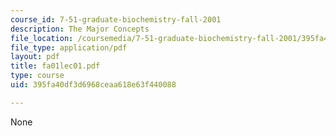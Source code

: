 ```yaml
---
course_id: 7-51-graduate-biochemistry-fall-2001
description: The Major Concepts
file_location: /coursemedia/7-51-graduate-biochemistry-fall-2001/395fa40df3d6968ceaa618e63f440088_fa01lec01.pdf
file_type: application/pdf
layout: pdf
title: fa01lec01.pdf
type: course
uid: 395fa40df3d6968ceaa618e63f440088

---
```

None